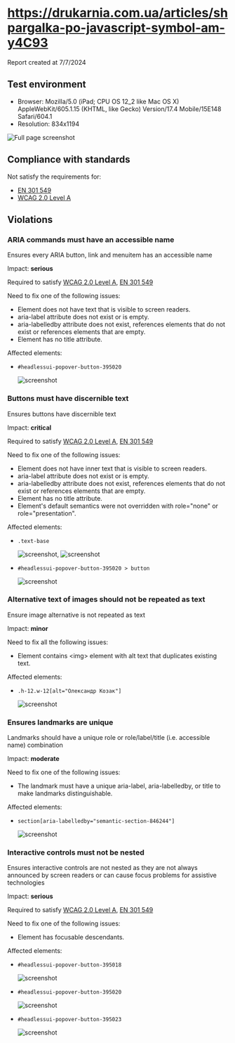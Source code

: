 # https://drukarnia.com.ua/articles/shpargalka-po-javascript-symbol-am-y4C93

Report created at 7/7/2024

## Test environment

- Browser: Mozilla/5.0 (iPad; CPU OS 12_2 like Mac OS X) AppleWebKit/605.1.15 (KHTML, like Gecko) Version/17.4 Mobile/15E148 Safari/604.1
- Resolution: 834x1194

![Full page screenshot](screenshots/1-0.jpg)

## Compliance with standards

Not satisfy the requirements for:

- [EN 301 549](https://www.etsi.org/deliver/etsi_en/301500_301599/301549/03.02.01_60/en_301549v030201p.pdf)
- [WCAG 2.0 Level A](https://www.w3.org/TR/WCAG20/)

## Violations

### ARIA commands must have an accessible name

Ensures every ARIA button, link and menuitem has an accessible name

Impact: **serious**

Required to satisfy [WCAG 2.0 Level A](https://www.w3.org/TR/WCAG20/), [EN 301 549](https://www.etsi.org/deliver/etsi_en/301500_301599/301549/03.02.01_60/en_301549v030201p.pdf)

Need to fix one of the following issues:

- Element does not have text that is visible to screen readers.
- aria-label attribute does not exist or is empty.
- aria-labelledby attribute does not exist, references elements that do not exist or references elements that are empty.
- Element has no title attribute.

Affected elements:

- `#headlessui-popover-button-395020`

	![screenshot](screenshots/2-0.jpg)

### Buttons must have discernible text

Ensures buttons have discernible text

Impact: **critical**

Required to satisfy [WCAG 2.0 Level A](https://www.w3.org/TR/WCAG20/), [EN 301 549](https://www.etsi.org/deliver/etsi_en/301500_301599/301549/03.02.01_60/en_301549v030201p.pdf)

Need to fix one of the following issues:

- Element does not have inner text that is visible to screen readers.
- aria-label attribute does not exist or is empty.
- aria-labelledby attribute does not exist, references elements that do not exist or references elements that are empty.
- Element has no title attribute.
- Element&#039;s default semantics were not overridden with role=&quot;none&quot; or role=&quot;presentation&quot;.

Affected elements:

- `.text-base`

	![screenshot](screenshots/3-0.jpg), ![screenshot](screenshots/3-1.jpg)
- `#headlessui-popover-button-395020 > button`

	![screenshot](screenshots/4-0.jpg)

### Alternative text of images should not be repeated as text

Ensure image alternative is not repeated as text

Impact: **minor**

Need to fix all the following issues:

- Element contains &lt;img&gt; element with alt text that duplicates existing text.

Affected elements:

- `.h-12.w-12[alt="Олександр Козак"]`

	![screenshot](screenshots/5-0.jpg)

### Ensures landmarks are unique

Landmarks should have a unique role or role/label/title (i.e. accessible name) combination

Impact: **moderate**

Need to fix one of the following issues:

- The landmark must have a unique aria-label, aria-labelledby, or title to make landmarks distinguishable.

Affected elements:

- `section[aria-labelledby="semantic-section-846244"]`

	![screenshot](screenshots/6-0.jpg)

### Interactive controls must not be nested

Ensures interactive controls are not nested as they are not always announced by screen readers or can cause focus problems for assistive technologies

Impact: **serious**

Required to satisfy [WCAG 2.0 Level A](https://www.w3.org/TR/WCAG20/), [EN 301 549](https://www.etsi.org/deliver/etsi_en/301500_301599/301549/03.02.01_60/en_301549v030201p.pdf)

Need to fix one of the following issues:

- Element has focusable descendants.

Affected elements:

- `#headlessui-popover-button-395018`

	![screenshot](screenshots/7-0.jpg)
- `#headlessui-popover-button-395020`

	![screenshot](screenshots/8-0.jpg)
- `#headlessui-popover-button-395023`

	![screenshot](screenshots/9-0.jpg)

